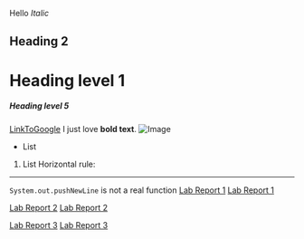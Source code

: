 Hello
*Italic*
## Heading 2
# Heading level 1
##### Heading level 5
[LinkToGoogle](http://google.com)
I just love __bold text__.
![Image](http://url/a.png)
* List
1. List
Horizontal rule:

---
`System.out.pushNewLine` is not a real function
[Lab Report 1](lab-report1/lab-report-1-week-2.html)
[Lab Report 1](https://jackthomas00.github.io/cse15l-lab-reports/lab-report-1/lab-report-1-week-2.html)

[Lab Report 2](lab-report-2-week-4.html)
[Lab Report 2](https://jackthomas00.github.io/cse15l-lab-reports/lab-report-2/lab-report-2-week-4.html)

[Lab Report 3](lab-report-3-week-6.html)
[Lab Report 3](https://jackthomas00.github.io/cse15l-lab-reports/lab-report-3/lab-report-3-week-6.html)
